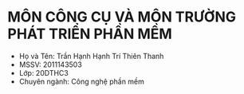 # MÔN CÔNG CỤ VÀ MÔN TRƯỜNG PHÁT TRIỂN PHẦN MỀM
* Họ và Tên: Trần Hạnh Hạnh Trí Thiên Thanh
* MSSV: 2011143503
* Lớp: 20DTHC3
* Chuyên ngành: Công nghệ phần mềm

